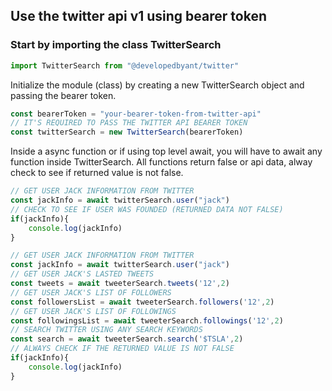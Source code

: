 ## Use the twitter api v1 using bearer token
### Start by importing the class TwitterSearch

``` javascript
import TwitterSearch from "@developedbyant/twitter"
```
Initialize the module (class) by creating a new TwitterSearch object and passing the bearer token.
``` javascript
const bearerToken = "your-bearer-token-from-twitter-api"
// IT'S REQUIRED TO PASS THE TWITTER API BEARER TOKEN
const twitterSearch = new TwitterSearch(bearerToken)
```
Inside a async function or if using top level await, you will have to await any function inside TwitterSearch.
All functions return false or api data, alway check to see if returned value is not false.

``` javascript
// GET USER JACK INFORMATION FROM TWITTER
const jackInfo = await twitterSearch.user("jack")
// CHECK TO SEE IF USER WAS FOUNDED (RETURNED DATA NOT FALSE)
if(jackInfo){
    console.log(jackInfo)
}
```

``` javascript
// GET USER JACK INFORMATION FROM TWITTER
const jackInfo = await twitterSearch.user("jack")
// GET USER JACK'S LASTED TWEETS
const tweets = await tweeterSearch.tweets('12',2)
// GET USER JACK'S LIST OF FOLLOWERS
const followersList = await tweeterSearch.followers('12',2)
// GET USER JACK'S LIST OF FOLLOWINGS
const followingsList = await tweeterSearch.followings('12',2)
// SEARCH TWITTER USING ANY SEARCH KEYWORDS
const search = await tweeterSearch.search('$TSLA',2)
// ALWAYS CHECK IF THE RETURNED VALUE IS NOT FALSE
if(jackInfo){
    console.log(jackInfo)
}
```
